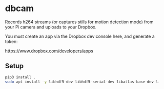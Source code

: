 # dbcam

Records h264 streams (or captures stills for motion detection mode) from your Pi camera and uploads to your Dropbox.

You must create an app via the Dropbox dev console here, and generate a token:

https://www.dropbox.com/developers/apps


## Setup
```sh
pip3 install .
sudo apt install -y libhdf5-dev libhdf5-serial-dev libatlas-base-dev libjasper-dev libqtgui4 python3-pyqt5 libqt4-test

```
